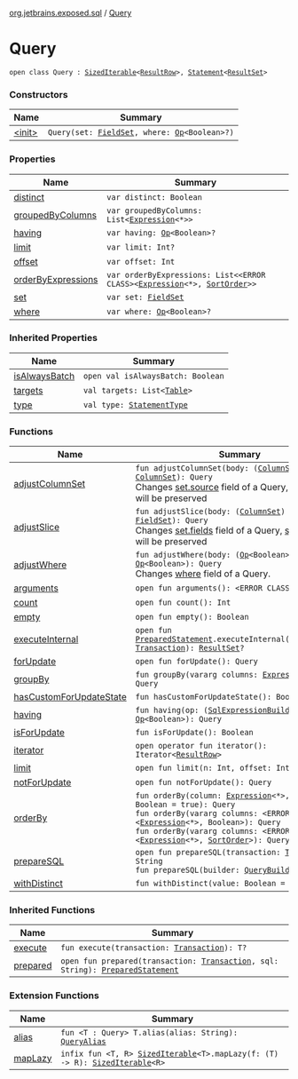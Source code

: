 [org.jetbrains.exposed.sql](../index.md) / [Query](.)

# Query

`open class Query : `[`SizedIterable`](../-sized-iterable/index.md)`<`[`ResultRow`](../-result-row/index.md)`>, `[`Statement`](../../org.jetbrains.exposed.sql.statements/-statement/index.md)`<`[`ResultSet`](http://docs.oracle.com/javase/6/docs/api/java/sql/ResultSet.html)`>`

### Constructors

| Name | Summary |
|---|---|
| [&lt;init&gt;](-init-.md) | `Query(set: `[`FieldSet`](../-field-set/index.md)`, where: `[`Op`](../-op/index.md)`<Boolean>?)` |

### Properties

| Name | Summary |
|---|---|
| [distinct](distinct.md) | `var distinct: Boolean` |
| [groupedByColumns](grouped-by-columns.md) | `var groupedByColumns: List<`[`Expression`](../-expression/index.md)`<*>>` |
| [having](having.md) | `var having: `[`Op`](../-op/index.md)`<Boolean>?` |
| [limit](limit.md) | `var limit: Int?` |
| [offset](offset.md) | `var offset: Int` |
| [orderByExpressions](order-by-expressions.md) | `var orderByExpressions: List<<ERROR CLASS><`[`Expression`](../-expression/index.md)`<*>, `[`SortOrder`](../-sort-order/index.md)`>>` |
| [set](set.md) | `var set: `[`FieldSet`](../-field-set/index.md) |
| [where](where.md) | `var where: `[`Op`](../-op/index.md)`<Boolean>?` |

### Inherited Properties

| Name | Summary |
|---|---|
| [isAlwaysBatch](../../org.jetbrains.exposed.sql.statements/-statement/is-always-batch.md) | `open val isAlwaysBatch: Boolean` |
| [targets](../../org.jetbrains.exposed.sql.statements/-statement/targets.md) | `val targets: List<`[`Table`](../-table/index.md)`>` |
| [type](../../org.jetbrains.exposed.sql.statements/-statement/type.md) | `val type: `[`StatementType`](../../org.jetbrains.exposed.sql.statements/-statement-type/index.md) |

### Functions

| Name | Summary |
|---|---|
| [adjustColumnSet](adjust-column-set.md) | `fun adjustColumnSet(body: (`[`ColumnSet`](../-column-set/index.md)`) -> `[`ColumnSet`](../-column-set/index.md)`): Query`<br>Changes [set.source](#) field of a Query, [set.fields](#) will be preserved |
| [adjustSlice](adjust-slice.md) | `fun adjustSlice(body: (`[`ColumnSet`](../-column-set/index.md)`) -> `[`FieldSet`](../-field-set/index.md)`): Query`<br>Changes [set.fields](#) field of a Query, [set.source](#) will be preserved |
| [adjustWhere](adjust-where.md) | `fun adjustWhere(body: (`[`Op`](../-op/index.md)`<Boolean>?) -> `[`Op`](../-op/index.md)`<Boolean>): Query`<br>Changes [where](where.md) field of a Query. |
| [arguments](arguments.md) | `open fun arguments(): <ERROR CLASS>` |
| [count](count.md) | `open fun count(): Int` |
| [empty](empty.md) | `open fun empty(): Boolean` |
| [executeInternal](execute-internal.md) | `open fun `[`PreparedStatement`](http://docs.oracle.com/javase/6/docs/api/java/sql/PreparedStatement.html)`.executeInternal(transaction: `[`Transaction`](../-transaction/index.md)`): `[`ResultSet`](http://docs.oracle.com/javase/6/docs/api/java/sql/ResultSet.html)`?` |
| [forUpdate](for-update.md) | `open fun forUpdate(): Query` |
| [groupBy](group-by.md) | `fun groupBy(vararg columns: `[`Expression`](../-expression/index.md)`<*>): Query` |
| [hasCustomForUpdateState](has-custom-for-update-state.md) | `fun hasCustomForUpdateState(): Boolean` |
| [having](having.md) | `fun having(op: (`[`SqlExpressionBuilder`](../-sql-expression-builder/index.md)`) -> `[`Op`](../-op/index.md)`<Boolean>): Query` |
| [isForUpdate](is-for-update.md) | `fun isForUpdate(): Boolean` |
| [iterator](iterator.md) | `open operator fun iterator(): Iterator<`[`ResultRow`](../-result-row/index.md)`>` |
| [limit](limit.md) | `open fun limit(n: Int, offset: Int): Query` |
| [notForUpdate](not-for-update.md) | `open fun notForUpdate(): Query` |
| [orderBy](order-by.md) | `fun orderBy(column: `[`Expression`](../-expression/index.md)`<*>, isAsc: Boolean = true): Query`<br>`fun orderBy(vararg columns: <ERROR CLASS><`[`Expression`](../-expression/index.md)`<*>, Boolean>): Query`<br>`fun orderBy(vararg columns: <ERROR CLASS><`[`Expression`](../-expression/index.md)`<*>, `[`SortOrder`](../-sort-order/index.md)`>): Query` |
| [prepareSQL](prepare-s-q-l.md) | `open fun prepareSQL(transaction: `[`Transaction`](../-transaction/index.md)`): String`<br>`fun prepareSQL(builder: `[`QueryBuilder`](../-query-builder/index.md)`): String` |
| [withDistinct](with-distinct.md) | `fun withDistinct(value: Boolean = true): Query` |

### Inherited Functions

| Name | Summary |
|---|---|
| [execute](../../org.jetbrains.exposed.sql.statements/-statement/execute.md) | `fun execute(transaction: `[`Transaction`](../-transaction/index.md)`): T?` |
| [prepared](../../org.jetbrains.exposed.sql.statements/-statement/prepared.md) | `open fun prepared(transaction: `[`Transaction`](../-transaction/index.md)`, sql: String): `[`PreparedStatement`](http://docs.oracle.com/javase/6/docs/api/java/sql/PreparedStatement.html) |

### Extension Functions

| Name | Summary |
|---|---|
| [alias](../alias.md) | `fun <T : Query> T.alias(alias: String): `[`QueryAlias`](../-query-alias/index.md) |
| [mapLazy](../map-lazy.md) | `infix fun <T, R> `[`SizedIterable`](../-sized-iterable/index.md)`<T>.mapLazy(f: (T) -> R): `[`SizedIterable`](../-sized-iterable/index.md)`<R>` |
